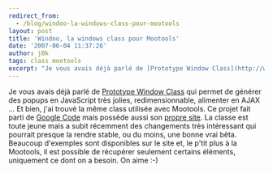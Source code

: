 ```yaml
---
redirect_from:
  - /blog/windoo-la-windows-class-pour-mootools
layout: post
title: 'Windoo, la windows class pour Mootools'
date: '2007-06-04 11:37:26'
author: j0k
tags: class mootools
excerpt: "Je vous avais déjà parlé de [Prototype Window Class](http://www.j0k3r.net/news-une-classe-pour-gerer-les-fenetres-avec-prototype-js-1340.html) qui permet de générer des popups en JavaScript très jolies, redimensionnable, alimenter en AJAX ...     \nEt bien, j'ai trouvé la même class utilisée avec Mootools. Ce projet fait parti de [Google      …"
---
```


Je vous avais déjà parlé de [Prototype Window Class](http://www.j0k3r.net/news-une-classe-pour-gerer-les-fenetres-avec-prototype-js-1340.html) qui permet de générer des popups en JavaScript très jolies, redimensionnable, alimenter en AJAX ...
Et bien, j'ai trouvé la même class utilisée avec Mootools. Ce projet fait parti de [Google Code](http://code.google.com/p/windoo/) mais possède aussi son [propre site](http://windoo.110mb.com/). La classe est toute jeune mais a subit récemment des changements très intéressant qui pourrait presque la rendre stable, ou du moins, une bonne vrai bêta.   Beaucoup d'exemples sont disponibles sur le site et, le p'tit plus à la Mootools, il est possible de récupérer seulement certains éléments, uniquement ce dont on a besoin. On aime :-)
